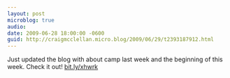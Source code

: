 ```yaml
---
layout: post
microblog: true
audio: 
date: 2009-06-28 18:00:00 -0600
guid: http://craigmcclellan.micro.blog/2009/06/29/t2393187912.html
---
```

Just updated the blog with about camp last week and the beginning of this week.  Check it out! [bit.ly/xhwrk](http://bit.ly/xhwrk)
